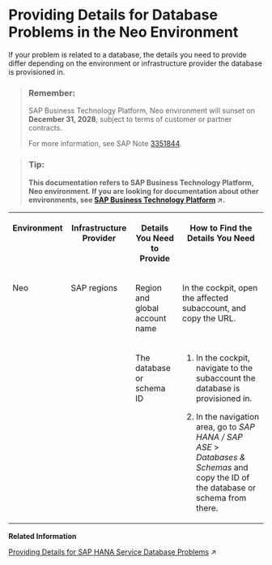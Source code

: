 <!-- loio74749227a1f1470e939ddd3ce9bea1c4 -->

# Providing Details for Database Problems in the Neo Environment

If your problem is related to a database, the details you need to provide differ depending on the environment or infrastructure provider the database is provisioned in.



> ### Remember:  
> SAP Business Technology Platform, Neo environment will sunset on **December 31, 2028**, subject to terms of customer or partner contracts.
> 
> For more information, see SAP Note [3351844](https://launchpad.support.sap.com/#/notes/3351844).

> ### Tip:  
> **This documentation refers to SAP Business Technology Platform, Neo environment. If you are looking for documentation about other environments, see [SAP Business Technology Platform](https://help.sap.com/viewer/65de2977205c403bbc107264b8eccf4b/Cloud/en-US/6a2c1ab5a31b4ed9a2ce17a5329e1dd8.html "SAP Business Technology Platform (SAP BTP) is an integrated offering comprised of four technology portfolios: database and data management, application development and integration, analytics, and intelligent technologies. The platform offers users the ability to turn data into business value, compose end-to-end business processes, and build and extend SAP applications quickly.") :arrow_upper_right:.**




<table>
<tr>
<th valign="top">

Environment



</th>
<th valign="top">

Infrastructure Provider



</th>
<th valign="top">

Details You Need to Provide



</th>
<th valign="top">

How to Find the Details You Need



</th>
</tr>
<tr>
<td valign="top" rowspan="2">

Neo 



</td>
<td valign="top" rowspan="2">

SAP regions



</td>
<td valign="top">

Region and global account name



</td>
<td valign="top">

In the cockpit, open the affected subaccount, and copy the URL.



</td>
</tr>
<tr>
<td valign="top">

The database or schema ID



</td>
<td valign="top">

1.  In the cockpit, navigate to the subaccount the database is provisioned in.

2.  In the navigation area, go to *SAP HANA / SAP ASE* \> *Databases & Schemas* and copy the ID of the database or schema from there.




</td>
</tr>
</table>

**Related Information**  


[Providing Details for SAP HANA Service Database Problems](https://help.sap.com/viewer/65de2977205c403bbc107264b8eccf4b/Cloud/en-US/75cde5383e8d42dabd039b7dceef9511.html "If your problem is related to a SAP HANA service database, the details you need to provide differ depending on the environment or infrastructure provider the database is provisioned in.") :arrow_upper_right:

